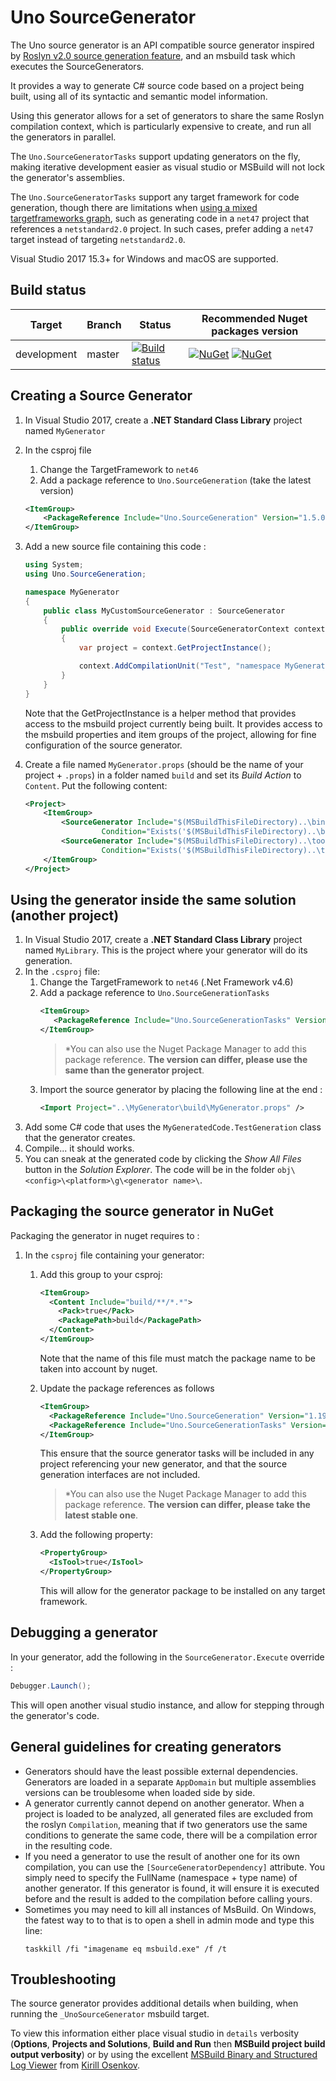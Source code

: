 # Uno SourceGenerator
The Uno source generator is an API compatible source generator inspired 
by [Roslyn v2.0 source generation feature](https://github.com/dotnet/roslyn/blob/12bd769ebcd3121b88f535e8559f5a42d9c0e873/docs/features/generators.md), and an
msbuild task which executes the SourceGenerators.

It provides a way to generate C# source code based on a project being built, using all of its syntactic and semantic model information.

Using this generator allows for a set of generators to share the same Roslyn compilation context, which is particularly expensive to create, and run all the generators in parallel.

The `Uno.SourceGeneratorTasks` support updating generators on the fly, making iterative development easier as visual studio or MSBuild will not lock the generator's assemblies.

The `Uno.SourceGeneratorTasks` support any target framework for code generation, though there are limitations when [using a mixed targetframeworks graph](https://github.com/dotnet/roslyn/issues/23114), such as generating code 
in a `net47` project that references a `netstandard2.0` project. In such cases, prefer adding a `net47` target instead of targeting `netstandard2.0`.

Visual Studio 2017 15.3+ for Windows and macOS are supported.

## Build status

| Target | Branch | Status | Recommended Nuget packages version |
| ------ | ------ | ------ | ------ |
| development | master |[![Build status](https://ci.appveyor.com/api/projects/status/0jsq4wg0ce7a5rqu/branch/master?svg=true)](https://ci.appveyor.com/project/nventivedevops/uno-sourcegeneration/branch/master) | [![NuGet](https://img.shields.io/nuget/v/Uno.SourceGenerationTasks.svg)](https://www.nuget.org/packages/Uno.SourceGenerationTasks/) [![NuGet](https://img.shields.io/nuget/v/Uno.SourceGeneration.svg)](https://www.nuget.org/packages/Uno.SourceGeneration/) |

## Creating a Source Generator

1. In Visual Studio 2017, create a **.NET Standard Class Library** project named `MyGenerator`
1. In the csproj file
	1. Change the TargetFramework to `net46`
	2. Add a package reference to `Uno.SourceGeneration` (take the latest version)
	```xml
	<ItemGroup>
		<PackageReference Include="Uno.SourceGeneration" Version="1.5.0" />
	</ItemGroup>
	```
1. Add a new source file containing this code :
	```csharp
	using System;
	using Uno.SourceGeneration;

	namespace MyGenerator
	{
		public class MyCustomSourceGenerator : SourceGenerator
		{
			public override void Execute(SourceGeneratorContext context)
			{
				var project = context.GetProjectInstance();

				context.AddCompilationUnit("Test", "namespace MyGeneratedCode { class TestGeneration { } }");
			}
		}
	}
	```
	Note that the GetProjectInstance is a helper method that provides access to the msbuild project currently being built. It provides access to the msbuild properties and item groups of the project, allowing for fine configuration of the source generator.

1. Create a file named `MyGenerator.props` (should be the name of your project + `.props`) in a folder named
   `build` and set its _Build Action_ to `Content`. Put the following content:
	```xml 
	<Project>
		<ItemGroup>
			<SourceGenerator Include="$(MSBuildThisFileDirectory)..\bin\$(Configuration)\net46\MyGenerator.dll" 
					 Condition="Exists('$(MSBuildThisFileDirectory)..\bin')" />
			<SourceGenerator Include="$(MSBuildThisFileDirectory)..\tools\MyGenerator.dll" 
					 Condition="Exists('$(MSBuildThisFileDirectory)..\tools')" />
		</ItemGroup>
	</Project>
	```

## Using the generator inside the same solution (another project)
1. In Visual Studio 2017, create a **.NET Standard Class Library** project named `MyLibrary`.
   This is the project where your generator will do its generation.
1. In the `.csproj` file:
	1. Change the TargetFramework to `net46` (.Net Framework v4.6)
	1. Add a package reference to `Uno.SourceGenerationTasks` 
       ```xml
	   <ItemGroup>
	      <PackageReference Include="Uno.SourceGenerationTasks" Version="1.5.0" />
	   </ItemGroup>
	   ```
	   > *You can also use the Nuget Package Manager to add this package reference.
	   > **The version can differ, please use the same than the generator project**.
	1. Import the source generator by placing the following line at the end :
	   ```xml 
	   <Import Project="..\MyGenerator\build\MyGenerator.props" />
	   ```
1. Add some C# code that uses the `MyGeneratedCode.TestGeneration` class that the generator creates.
1. Compile... it should works.
1. You can sneak at the generated code by clicking the _Show All Files_ button in the _Solution Explorer_.
   The code will be in the folder `obj\<config>\<platform>\g\<generator name>\`.

## Packaging the source generator in NuGet
Packaging the generator in nuget requires to :

1. In the `csproj` file containing your generator:
   1. Add this group to your csproj:
	  ```xml
	  <ItemGroup>
	    <Content Include="build/**/*.*">
	      <Pack>true</Pack>
	      <PackagePath>build</PackagePath>
	    </Content>
      </ItemGroup>

	  ```
   
	  Note that the name of this file must match the package name to be taken into account by nuget.

   1. Update the package references as follows
      ```xml
	  <ItemGroup>
        <PackageReference Include="Uno.SourceGeneration" Version="1.19.0-dev.316" PrivateAssets="All" />
        <PackageReference Include="Uno.SourceGenerationTasks" Version="1.19.0-dev.316" PrivateAssets="None" />
	  </ItemGroup>
      ```
      This ensure that the source generator tasks will be included in any project referencing your
      new generator, and that the source generation interfaces are not included.
	
      > *You can also use the Nuget Package Manager to add this package reference.
      > **The version can differ, please take the latest stable one**.

   1. Add the following property:
      ```xml
	  <PropertyGroup>
	    <IsTool>true</IsTool>
	  </PropertyGroup>
	  ```
	  This will allow for the generator package to be installed on any target framework.

## Debugging a generator
In your generator, add the following in the `SourceGenerator.Execute` override :
```csharp
Debugger.Launch();
```
This will open another visual studio instance, and allow for stepping through the generator's code.

## General guidelines for creating generators
* Generators should have the least possible external dependencies.
  Generators are loaded in a separate `AppDomain` but multiple assemblies versions can be
  troublesome when loaded side by side.
* A generator currently cannot depend on another generator. When a project is loaded to be
  analyzed, all generated files are excluded from the roslyn `Compilation`, meaning that if
  two generators use the same conditions to generate the same code, there will be a compilation
  error in the resulting code.
* If you need a generator to use the result of another one for its own compilation, you can use
  the `[SourceGeneratorDependency]` attribute. You simply need to specify the FullName
  (namespace + type name) of another generator.  If this generator is found, it will ensure it
  is executed before and the result is added to the compilation before calling yours.
* Sometimes you may need to kill all instances of MsBuild. On Windows, the fatest way to to that
  is to open a shell in admin mode and type this line:
  ```
  taskkill /fi "imagename eq msbuild.exe" /f /t
  ```


## Troubleshooting
The source generator provides additional details when building, when running the `_UnoSourceGenerator` msbuild target. 

To view this information either place visual studio in `details` verbosity (**Options**, **Projects and Solutions**, **Build and Run** then **MSBuild project build output verbosity**) or by using the excellent [MSBuild Binary and Structured Log Viewer](http://msbuildlog.com/) from [Kirill Osenkov](https://twitter.com/KirillOsenkov).